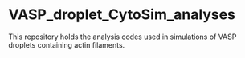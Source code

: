 # VASP_droplet_CytoSim_analyses
This repository holds the analysis codes used in simulations of VASP droplets containing actin filaments.
